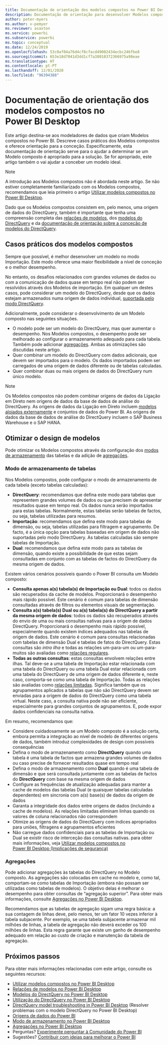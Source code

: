 ```yaml
---
title: Documentação de orientação dos modelos compostos no Power BI Desktop
description: Documentação de orientação para desenvolver Modelos compostos.
author: peter-myers
ms.author: v-pemyer
ms.reviewer: asaxton
ms.service: powerbi
ms.subservice: powerbi
ms.topic: conceptual
ms.date: 12/24/2019
ms.openlocfilehash: 53c0af04a76d4cf8cfacd49002434ecbc246fbe8
ms.sourcegitcommit: 653e18d7041d3dd1cf7a38010372366975a98eae
ms.translationtype: HT
ms.contentlocale: pt-PT
ms.lasthandoff: 12/01/2020
ms.locfileid: "96394388"
---
```

# <a name="composite-model-guidance-in-power-bi-desktop"></a>Documentação de orientação dos modelos compostos no Power BI Desktop

Este artigo destina-se aos modeladores de dados que criam Modelos compostos no Power BI. Descreve casos práticos dos Modelos compostos e oferece orientação para a conceção. Especificamente, esta documentação de orientação serve para o ajudar a determinar se um Modelo composto é apropriado para a solução. Se for apropriado, este artigo também o vai ajudar a conceber um modelo ideal.

> [!NOTE]
> A introdução aos Modelos compostos não é abordada neste artigo. Se não estiver completamente familiarizado com os Modelos compostos, recomendamos que leia primeiro o artigo [Utilizar modelos compostos no Power BI Desktop](../transform-model/desktop-composite-models.md).
>
> Dado que os Modelos compostos consistem em, pelo menos, uma origem de dados do DirectQuery, também é importante que tenha uma compreensão completa das [relações de modelos](../transform-model/desktop-relationships-understand.md), dos [modelos do DirectQuery](../connect-data/desktop-directquery-about.md) e da [documentação de orientação sobre a conceção de modelos do DirectQuery](directquery-model-guidance.md).

## <a name="composite-model-use-cases"></a>Casos práticos dos modelos compostos

Sempre que possível, é melhor desenvolver um modelo no modo Importação. Este modo oferece uma maior flexibilidade a nível de conceção e o melhor desempenho.

No entanto, os desafios relacionados com grandes volumes de dados ou com a comunicação de dados quase em tempo real não podem ser resolvidos através dos Modelos de importação. Em qualquer um destes casos, pode considerar um modelo do DirectQuery, desde que os dados estejam armazenados numa origem de dados individual, [suportada pelo modo DirectQuery](../connect-data/power-bi-data-sources.md).

Adicionalmente, pode considerar o desenvolvimento de um Modelo composto nas seguintes situações.

- O modelo pode ser um modelo do DirectQuery, mas quer aumentar o desempenho. Nos Modelos compostos, o desempenho pode ser melhorado ao configurar o armazenamento adequado para cada tabela. Também pode adicionar [agregações](../transform-model/desktop-aggregations.md). Ambas as otimizações são discutidas neste artigo.
- Quer combinar um modelo do DirectQuery com dados adicionais, que devem ser importados para o modelo. Os dados importados podem ser carregados de uma origem de dados diferente ou de tabelas calculadas.
- Quer combinar duas ou mais origens de dados do DirectQuery num único modelo.

> [!NOTE]
> Os Modelos compostos não podem combinar origens de dados da Ligação em Direto nem origens de dados da base de dados de análise do DirectQuery. As origens de dados da Ligação em Direto incluem [modelos alojados externamente](../connect-data/service-datasets-understand.md#external-hosted-models) e conjuntos de dados do Power BI. As origens de dados da base de dados de análise do DirectQuery incluem o SAP Business Warehouse e o SAP HANA.

## <a name="optimize-model-design"></a>Otimizar o design de modelos

Pode otimizar os Modelos compostos através da configuração dos [modos de armazenamento](../transform-model/desktop-storage-mode.md) das tabelas e da adição de [agregações](../transform-model/desktop-aggregations.md).

### <a name="table-storage-mode"></a>Modo de armazenamento de tabelas

Nos Modelos compostos, pode configurar o modo de armazenamento de cada tabela (exceto tabelas calculadas):

- **DirectQuery**: recomendamos que defina este modo para tabelas que representem grandes volumes de dados ou que precisem de apresentar resultados quase em tempo real. Os dados nunca serão importados para estas tabelas. Normalmente, estas tabelas serão tabelas de factos, ou seja, tabelas utilizadas para resumos.
- **Importação**: recomendamos que defina este modo para tabelas de dimensão, ou seja, tabelas utilizadas para filtragem e agrupamento. De facto, é a única opção para tabelas baseadas em origem de dados não suportadas pelo modo DirectQuery. As tabelas calculadas são sempre tabelas de Importação.
- **Dual**: recomendamos que defina este modo para as tabelas de dimensão, quando existe a possibilidade de que estas sejam consultadas em conjunto com as tabelas de factos do DirectQuery da mesma origem de dados.

Existem vários cenários possíveis quando o Power BI consulta um Modelo composto:

- **Consulta apenas a(s) tabela(s) de Importação ou Dual**: todos os dados são recuperados da cache de modelos. Proporcionará o desempenho mais rápido possível. Este cenário é comum para tabelas de dimensão consultadas através de filtros ou elementos visuais de segmentação.
- **Consulta a(s) tabela(s) Dual ou a(s) tabela(s) do DirectQuery a partir da mesma origem de dados**: todos os dados são recuperados através do envio de uma ou mais consultas nativas para a origem de dados DirectQuery. Proporcionará o desempenho mais rápido possível, especialmente quando existem índices adequados nas tabelas de origem de dados. Este cenário é comum para consultas relacionadas com tabelas de dimensão Dual e tabelas de fatos do DirectQuery. Estas consultas são _intra ilha_ e todas as relações um-para-um ou um-para-muitos são avaliadas como [relações regulares](../transform-model/desktop-relationships-understand.md#regular-relationships).
- **Todas as outras consultas**: estas consultas envolvem relações entre ilhas. Tal deve-se a uma tabela de Importação estar relacionada com uma tabela do DirectQuery ou uma tabela Dual estar relacionada com uma tabela do DirectQuery de uma origem de dados diferente e, neste caso, comporta-se como uma tabela de Importação. Todas as relações são avaliadas como [relações limitadas](../transform-model/desktop-relationships-understand.md#limited-relationships). Significa também que os agrupamentos aplicados a tabelas que não são DirectQuery devem ser enviadas para a origem de dados do DirectQuery como uma tabela virtual. Neste caso, a consulta nativa pode não ser eficiente, especialmente para grandes conjuntos de agrupamentos. E, pode expor dados confidenciais na consulta nativa.

Em resumo, recomendamos que:

- Considere cuidadosamente se um Modelo composto é a solução certa, embora permita a integração ao nível de modelo de diferentes origens de dados, também introduz complexidades de design com possíveis consequências
- Defina o modo de armazenamento como **DirectQuery** quando uma tabela é uma tabela de factos que armazena grandes volumes de dados ou caso precise de fornecer resultados quase em tempo real
- Defina o modo de armazenamento como **Dual** quando é uma tabela de dimensão e que será consultada juntamente com as tabelas de factos do **DirectQuery** com base na mesma origem de dados
- Configure as frequências de atualização adequadas para manter a cache de modelos das tabelas Dual (e quaisquer tabelas calculadas dependentes) em sincronia com a(s) base(s) de dados da origem de dados
- Garanta a integridade dos dados entre origens de dados (incluindo a cache de modelos). As relações limitadas eliminam linhas quando os valores de coluna relacionados não correspondem
- Otimize as origens de dados do DirectQuery com índices apropriados para uniões, filtragens e agrupamentos eficientes
- Não carregue dados confidenciais para as tabelas de Importação ou Dual se existir risco de interceção das consultas nativas. para obter mais informações, veja [Utilizar modelos compostos no Power BI Desktop (Implicações de segurança)](../transform-model/desktop-composite-models.md#security-implications)

### <a name="aggregations"></a>Agregações

Pode adicionar agregações às tabelas do DirectQuery no Modelo composto. As agregações são colocadas em cache no modelo e, como tal, comportam-se como tabelas de Importação (embora não possam ser utilizadas como tabelas de modelos). O objetivo delas é melhorar o desempenho para obter consultas de “agregação superior”. Para obter mais informações, consulte [Agregações no Power BI Desktop](../transform-model/desktop-aggregations.md).

Recomendamos que as tabelas de agregação sigam uma regra básica: a sua contagem de linhas deve, pelo menos, ter um fator 10 vezes inferior à tabela subjacente. Por exemplo, se uma tabela subjacente armazenar mil milhões de linhas, a tabela de agregação não deverá exceder os 100 milhões de linhas. Esta regra garante que existe um ganho de desempenho adequado em relação ao custo de criação e manutenção da tabela de agregação.

## <a name="next-steps"></a>Próximos passos

Para obter mais informações relacionadas com este artigo, consulte os seguintes recursos:

- [Utilizar modelos compostos no Power BI Desktop](../transform-model/desktop-composite-models.md)
- [Relações de modelos no Power BI Desktop](../transform-model/desktop-relationships-understand.md)
- [Modelos do DirectQuery no Power BI Desktop](../connect-data/desktop-directquery-about.md)
- [Utilização do DirectQuery no Power BI Desktop](../connect-data/desktop-use-directquery.md)
- [DirectQuery model troubleshooting in Power BI Desktop](../connect-data/desktop-directquery-troubleshoot.md) (Resolver problemas com o modelo DirectQuery no Power BI Desktop)
- [Origens de dados do Power BI](../connect-data/power-bi-data-sources.md)
- [Modo de armazenamento no Power BI Desktop](../transform-model/desktop-storage-mode.md)
- [Agregações no Power BI Desktop](../transform-model/desktop-aggregations.md)
- Perguntas? [Experimente perguntar à Comunidade do Power BI](https://community.powerbi.com/)
- Sugestões? [Contribuir com ideias para melhorar o Power BI](https://ideas.powerbi.com)
